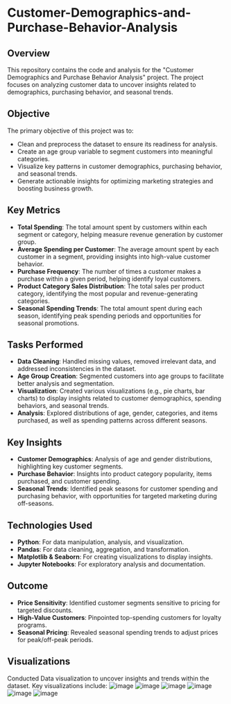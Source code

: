 # Customer-Demographics-and-Purchase-Behavior-Analysis
## Overview
This repository contains the code and analysis for the "Customer Demographics and Purchase Behavior Analysis" project. The project focuses on analyzing customer data to uncover insights related to demographics, purchasing behavior, and seasonal trends. 

## Objective

The primary objective of this project was to:
- Clean and preprocess the dataset to ensure its readiness for analysis.
- Create an age group variable to segment customers into meaningful categories.
- Visualize key patterns in customer demographics, purchasing behavior, and seasonal trends.
- Generate actionable insights for optimizing marketing strategies and boosting business growth.


## Key Metrics

- **Total Spending**: The total amount spent by customers within each segment or category, helping measure revenue generation by customer group.
- **Average Spending per Customer**: The average amount spent by each customer in a segment, providing insights into high-value customer behavior.
- **Purchase Frequency**: The number of times a customer makes a purchase within a given period, helping identify loyal customers.
- **Product Category Sales Distribution**: The total sales per product category, identifying the most popular and revenue-generating categories.
- **Seasonal Spending Trends**: The total amount spent during each season, identifying peak spending periods and opportunities for seasonal promotions.

## Tasks Performed

- **Data Cleaning**: Handled missing values, removed irrelevant data, and addressed inconsistencies in the dataset.
- **Age Group Creation**: Segmented customers into age groups to facilitate better analysis and segmentation.
- **Visualization**: Created various visualizations (e.g., pie charts, bar charts) to display insights related to customer demographics, spending behaviors, and seasonal trends.
- **Analysis**: Explored distributions of age, gender, categories, and items purchased, as well as spending patterns across different seasons.

## Key Insights

- **Customer Demographics**: Analysis of age and gender distributions, highlighting key customer segments.
- **Purchase Behavior**: Insights into product category popularity, items purchased, and customer spending.
- **Seasonal Trends**: Identified peak seasons for customer spending and purchasing behavior, with opportunities for targeted marketing during off-seasons.

## Technologies Used

- **Python**: For data manipulation, analysis, and visualization.
- **Pandas**: For data cleaning, aggregation, and transformation.
- **Matplotlib & Seaborn**: For creating visualizations to display insights.
- **Jupyter Notebooks**: For exploratory analysis and documentation.

## Outcome

- **Price Sensitivity**: Identified customer segments sensitive to pricing for targeted discounts.
- **High-Value Customers**: Pinpointed top-spending customers for loyalty programs.
- **Seasonal Pricing**: Revealed seasonal spending trends to adjust prices for peak/off-peak periods.

## Visualizations
Conducted Data visualization to uncover insights and trends within the dataset. Key visualizations include:
![image](https://github.com/user-attachments/assets/110dc42e-3ac3-44b9-9c51-8efe45238409)
![image](https://github.com/user-attachments/assets/bf934adc-d33a-4c12-ab4d-92a0b20be9d6)
![image](https://github.com/user-attachments/assets/2c953cae-beb9-427d-a631-ce7bb925cb8c)
![image](https://github.com/user-attachments/assets/29766c8b-5f3b-4845-a3d2-802750a30aaf)
![image](https://github.com/user-attachments/assets/10c83a6f-f9eb-4e6a-a581-7a6537b95b00)
![image](https://github.com/user-attachments/assets/8db2906d-730c-4aaf-b25e-37e017d2ddbc)





